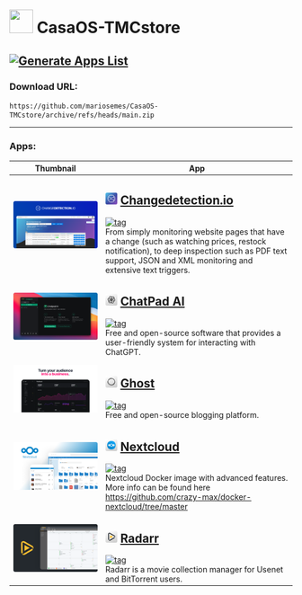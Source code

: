 # <img src="https://cdn.jsdelivr.net/gh/mariosemes/CasaOS-TMCstore@main/default-icon.png" width="42" height="42"> CasaOS-TMCstore
[![Generate Apps List](https://github.com/mariosemes/CasaOS-TMCstore/actions/workflows/main.yml/badge.svg)](https://github.com/mariosemes/CasaOS-TMCstore/actions/workflows/main.yml)
---

### Download URL:

    https://github.com/mariosemes/CasaOS-TMCstore/archive/refs/heads/main.zip
 
---

### Apps:

| Thumbnail | App |
| --- | --- |
| ![thumbnail](Apps/changedetection/thumbnail.png) | <h2><img src=Apps/changedetection/icon.png width=21 height=21> [Changedetection.io](https://changedetection.io/)</h2> [![tag](https://img.shields.io/badge/ghcr.io/dgtlmoon/changedetection.io-dev-blue)](https://github.com/dgtlmoon/changedetection.io/pkgs/container/changedetection.io) <br /> From simply monitoring website pages that have a change (such as watching prices, restock notification), to deep inspection such as PDF text support, JSON and XML monitoring and extensive text triggers. |
| ![thumbnail](Apps/chatpadai/thumbnail.png) | <h2><img src=Apps/chatpadai/icon.png width=21 height=21> [ChatPad AI](https://chatpad.ai/)</h2> [![tag](https://img.shields.io/badge/ghcr.io/deiucanta/chatpad-latest-blue)](https://github.com/deiucanta/chatpad/pkgs/container/chatpad) <br /> Free and open-source software that provides a user-friendly system for interacting with ChatGPT. |
| ![thumbnail](Apps/ghost/thumbnail.png) | <h2><img src=Apps/ghost/icon.png width=21 height=21> [Ghost](https://ghost.org/)</h2> [![tag](https://img.shields.io/badge/ghost-latest-blue)](https://hub.docker.com/_/ghost/) <br /> Free and open-source blogging platform. |
| ![thumbnail](Apps/nextcloud/thumbnail.png) | <h2><img src=Apps/nextcloud/icon.png width=21 height=21> [Nextcloud](https://github.com/crazy-max/docker-nextcloud)</h2> [![tag](https://img.shields.io/badge/crazymax/nextcloud-latest-blue)](https://hub.docker.com/r/crazymax/nextcloud) <br /> Nextcloud Docker image with advanced features. More info can be found here https://github.com/crazy-max/docker-nextcloud/tree/master |
| ![thumbnail](Apps/radarr/thumbnail.png) | <h2><img src=Apps/radarr/icon.png width=21 height=21> [Radarr](https://radarr.video/)</h2> [![tag](https://img.shields.io/badge/lscr.io/linuxserver/radarr-develop-blue)](https://github.com/Radarr/Radarr) <br /> Radarr is a movie collection manager for Usenet and BitTorrent users. |
